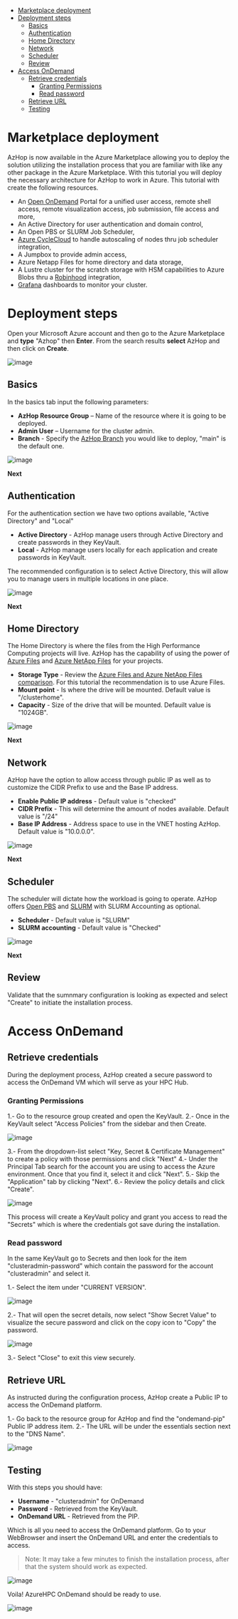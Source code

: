 <!--ts-->
* [Marketplace deployment](#marketplace-deployment)
* [Deployment steps](#deployment-steps)
   * [Basics](#basics)
   * [Authentication](#authentication)
   * [Home Directory](#home-directory)
   * [Network](#network)
   * [Scheduler](#scheduler)
   * [Review](#review)
* [Access OnDemand](#access-ondemand)
   * [Retrieve credentials](#retrieve-credentials)
      * [Granting Permissions](#granting-permissions)
      * [Read password](#read-password)
   * [Retrieve URL](#retrieve-url)
   * [Testing](#testing)

<!--te-->
<!-- https://github.com/ekalinin/github-markdown-toc -->
<!-- ./gh-md-toc --insert --no-backup --hide-footer -->
# Marketplace deployment
AzHop is now available in the Azure Marketplace allowing you to deploy the solution utilizing the installation process that you are familiar with like any other package in the Azure Marketplace.
With this tutorial you will deploy the necessary architecture for AzHop to work in Azure.
This tutorial with create the following resources.

- An [Open OnDemand](https://osc.github.io/ood-documentation/latest/) Portal for a unified user access, remote shell access, remote visualization access, job submission, file access and more,
- An Active Directory for user authentication and domain control,
- An Open PBS or SLURM Job Scheduler,
- [Azure CycleCloud](https://learn.microsoft.com/en-us/azure/cyclecloud/?view=cyclecloud-8&WT.mc_id=Portal-Microsoft_Azure_Marketplace) to handle autoscaling of nodes thru job scheduler integration,
- A Jumpbox to provide admin access,
- Azure Netapp Files for home directory and data storage,
- A Lustre cluster for the scratch storage with HSM capabilities to Azure Blobs thru a [Robinhood](https://github.com/cea-hpc/robinhood) integration,
- [Grafana](https://grafana.com/) dashboards to monitor your cluster.

# Deployment steps
Open your Microsoft Azure account and then go to the Azure Marketplace and **type** "Azhop" then **Enter**.
From the search results **select** AzHop and then click on **Create**.

 ![image](../images/_marketplace/az-hop-marketplace-search.png)

## Basics
In the basics tab input the following parameters:
- **AzHop Resource Group** – Name of the resource where it is going to be deployed.
- **Admin User** – Username for the cluster admin.
- **Branch** - Specify the [AzHop Branch](https://github.com/Azure/az-hop/branches) you would like to deploy, "main" is the default one.

 ![image](../images/_marketplace/az-hop-marketplace-basics.png)

**Next**

## Authentication
For the authentication section we have two options available, "Active Directory" and "Local"
- **Active Directory** - AzHop manage users through Active Directory and create passwords in they KeyVault.
- **Local** - AzHop manage users locally for each application and create passwords in KeyVault.

The recommended configuration is to select Active Directory, this will allow you to manage users in multiple locations in one place.

 ![image](../images/_marketplace/az-hop-marketplace-authentication.png)

**Next**

## Home Directory
The Home Directory is where the files from the High Performance Computing projects will live.
AzHop has the capability of using the power of [Azure Files](https://learn.microsoft.com/en-us/azure/storage/files/storage-files-introduction) and [Azure NetApp Files](https://learn.microsoft.com/en-us/azure/azure-netapp-files/azure-netapp-files-introduction) for your projects.
- **Storage Type** - Review the [Azure Files and Azure NetApp Files comparison](https://learn.microsoft.com/en-us/azure/storage/files/storage-files-netapp-comparison).
For this tutorial the recommendation is to use Azure Files.
- **Mount point** - Is where the drive will be mounted. Default value is "/clusterhome".
- **Capacity** - Size of the drive that will be mounted. Defauilt value is "1024GB".

 ![image](../images/_marketplace/az-hop-marketplace-directory.png)

**Next**

## Network
AzHop have the option to allow access through public IP as well as to customize the CIDR Prefix to use and the Base IP address.
- **Enable Public IP address** - Default value is "checked"
- **CIDR Prefix** - This will determine the amount of nodes available. Default value is "/24"
- **Base IP Address** - Address space to use in the VNET hosting AzHop. Default value is "10.0.0.0".

 ![image](../images/_marketplace/az-hop-marketplace-network.png)

**Next**


## Scheduler
The scheduler will dictate how the workload is going to operate. 
AzHop offers [Open PBS](https://learn.microsoft.com/en-us/azure/cyclecloud/openpbs?view=cyclecloud-8) and [SLURM](https://learn.microsoft.com/en-us/azure/cyclecloud/slurm?view=cyclecloud-8) with SLURM Accounting as optional.

- **Scheduler** - Default value is "SLURM"
- **SLURM accounting** - Default value is "Checked"

 ![image](../images/_marketplace/az-hop-marketplace-slurm.png)

**Next**

## Review
Validate that the sumnmary configuration is looking as expected and select "Create" to initiate the installation process.

# Access OnDemand
## Retrieve credentials
During the deployment process, AzHop created a secure password to access the OnDemand VM which will serve as your HPC Hub.

### Granting Permissions
1.- Go to the resource group created and open the KeyVault.
2.- Once in the KeyVault select "Access Policies" from the sidebar and then Create.

 ![image](../images/_marketplace/az-hop-marketplace-keyvault.png)

3.- From the dropdown-list select "Key, Secret & Certificate Management" to create a policy with those permissions and click "Next"
4.- Under the Principal Tab search for the account you are using to access the Azure environment. Once that you find it, select it and click "Next".
5.- Skip the "Application" tab by clicking "Next".
6.- Review the policy details and click "Create".

 ![image](../images/_marketplace/az-hop-marketplace-kpolicy.png)

This process will create a KeyVault policy and grant you access to read the "Secrets" which is where the credentials got save during the installation.

### Read password
In the same KeyVault go to Secrets and then look for the item "clusteradmin-password" which contain the password for the account "clusteradmin" and select it.

1.- Select the item under "CURRENT VERSION".

 ![image](../images/_marketplace/az-hop-marketplace-ksec.png)

2.- That will open the secret details, now select "Show Secret Value" to visualize the secure password and click on the copy icon to "Copy" the password.

 ![image](../images/_marketplace/az-hop-marketplace-kpass.png)

3.- Select "Close" to exit this view securely.

## Retrieve URL
As instructed during the configuration process, AzHop create a Public IP to access the OnDemand platform.

1.- Go back to the resource group for AzHop and find the "ondemand-pip" Public IP address item.
2.- The URL will be under the essentials section next to the "DNS Name".

 ![image](../images/_marketplace/az-hop-marketplace-pip.png)

## Testing
With this steps you should have:

- **Username** - "clusteradmin" for OnDemand
- **Password** - Retrieved from the KeyVault.
- **OnDemand URL** - Retrieved from the PIP.

Which is all you need to access the OnDemand platform.
Go to your WebBrowser and insert the OnDemand URL and enter the credentials to access.
>Note: It may take a few minutes to finish the installation process, after that the system should work as expected.

 ![image](../images/_marketplace/az-hop-marketplace-login.png)

Voila! AzureHPC OnDemand should be ready to use.

 ![image](../images/_marketplace/az-hop-marketplace-dash.png)